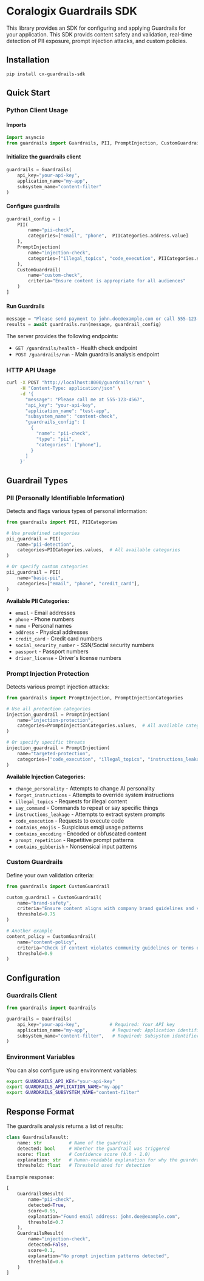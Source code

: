 # Coralogix Guardrails SDK

This library provides an SDK for configuring and applying Guardrails for your application. This SDK provids content safety and validation, real-time detection of PII exposure, prompt injection attacks, and custom policies.


## Installation

```bash
pip install cx-guardrails-sdk
```

## Quick Start

### Python Client Usage

#### Imports
```python
import asyncio
from guardrails import Guardrails, PII, PromptInjection, CustomGuardrail, PIICategories, PromptInjectionCategories
```

#### Initialize the guardrails client
```python
guardrails = Guardrails(
    api_key="your-api-key",
    application_name="my-app",
    subsystem_name="content-filter"
)
```

#### Configure guardrails
```python
guardrail_config = [
    PII(
        name="pii-check", 
        categories=["email", "phone",  PIICategories.address.value]
    ),
    PromptInjection(
        name="injection-check", 
        categories=["illegal_topics", "code_execution", PIICategories.say_command.value]
    ),
    CustomGuardrail(
        name="custom-check", 
        criteria="Ensure content is appropriate for all audiences"
    )
]
```



#### Run Guardrails
```python
message = "Please send payment to john.doe@example.com or call 555-123-4567"
results = await guardrails.run(message, guardrail_config)
```


The server provides the following endpoints:

- `GET /guardrails/health` - Health check endpoint
- `POST /guardrails/run` - Main guardrails analysis endpoint

### HTTP API Usage

```bash
curl -X POST "http://localhost:8000/guardrails/run" \
     -H "Content-Type: application/json" \
     -d '{
       "message": "Please call me at 555-123-4567",
       "api_key": "your-api-key",
       "application_name": "test-app",
       "subsystem_name": "content-check",
       "guardrails_config": [
         {
           "name": "pii-check",
           "type": "pii",
           "categories": ["phone"],
         }
       ]
     }'
```

## Guardrail Types

### PII (Personally Identifiable Information)

Detects and flags various types of personal information:

```python
from guardrails import PII, PIICategories

# Use predefined categories
pii_guardrail = PII(
    name="pii-detection",
    categories=PIICategories.values,  # All available categories
)

# Or specify custom categories
pii_guardrail = PII(
    name="basic-pii",
    categories=["email", "phone", "credit_card"],
)
```

**Available PII Categories:**
- `email` - Email addresses
- `phone` - Phone numbers
- `name` - Personal names
- `address` - Physical addresses
- `credit_card` - Credit card numbers
- `social_security_number` - SSN/Social security numbers
- `passport` - Passport numbers
- `driver_license` - Driver's license numbers

### Prompt Injection Protection

Detects various prompt injection attacks:

```python
from guardrails import PromptInjection, PromptInjectionCategories

# Use all protection categories
injection_guardrail = PromptInjection(
    name="injection-protection",
    categories=PromptInjectionCategories.values,  # All available categories
)

# Or specify specific threats
injection_guardrail = PromptInjection(
    name="targeted-protection",
    categories=["code_execution", "illegal_topics", "instructions_leakage"],
)
```

**Available Injection Categories:**
- `change_personality` - Attempts to change AI personality
- `forget_instructions` - Attempts to override system instructions
- `illegal_topics` - Requests for illegal content
- `say_command` - Commands to repeat or say specific things
- `instructions_leakage` - Attempts to extract system prompts
- `code_execution` - Requests to execute code
- `contains_emojis` - Suspicious emoji usage patterns
- `contains_encoding` - Encoded or obfuscated content
- `prompt_repetition` - Repetitive prompt patterns
- `contains_gibberish` - Nonsensical input patterns

### Custom Guardrails

Define your own validation criteria:

```python
from guardrails import CustomGuardrail

custom_guardrail = CustomGuardrail(
    name="brand-safety",
    criteria="Ensure content aligns with company brand guidelines and values",
    threshold=0.75
)

# Another example
content_policy = CustomGuardrail(
    name="content-policy",
    criteria="Check if content violates community guidelines or terms of service",
    threshold=0.9
)
```

## Configuration

### Guardrails Client

```python
from guardrails import Guardrails

guardrails = Guardrails(
    api_key="your-api-key",           # Required: Your API key
    application_name="my-app",         # Required: Application identifier
    subsystem_name="content-filter",   # Required: Subsystem identifier
)
```

### Environment Variables

You can also configure using environment variables:

```bash
export GUARDRAILS_API_KEY="your-api-key"
export GUARDRAILS_APPLICATION_NAME="my-app"
export GUARDRAILS_SUBSYSTEM_NAME="content-filter"
```

## Response Format

The guardrails analysis returns a list of results:

```python
class GuardrailsResult:
    name: str          # Name of the guardrail
    detected: bool     # Whether the guardrail was triggered
    score: float       # Confidence score (0.0 - 1.0)
    explanation: str   # Human-readable explanation for why the guardrail was triggered
    threshold: float   # Threshold used for detection
```

Example response:
```python
[
    GuardrailsResult(
        name="pii-check",
        detected=True,
        score=0.95,
        explanation="Found email address: john.doe@example.com",
        threshold=0.7
    ),
    GuardrailsResult(
        name="injection-check",
        detected=False,
        score=0.1,
        explanation="No prompt injection patterns detected",
        threshold=0.6
    )
]
```